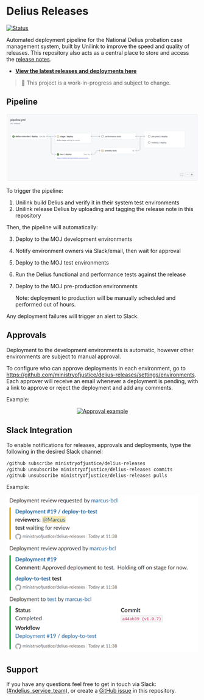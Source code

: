 # Delius Releases

[![Status](https://github.com/ministryofjustice/delius-releases/actions/workflows/pipeline.yml/badge.svg)](https://github.com/ministryofjustice/delius-releases/actions/workflows/pipeline.yml)

Automated deployment pipeline for the National Delius probation case management system, built by Unilink to improve the speed and quality of releases.
This repository also acts as a central place to store and access the [release notes](release-notes).

* **[View the latest releases and deployments here](https://github.com/ministryofjustice/delius-releases/actions/workflows/pipeline.yml)**

> :memo: This project is a work-in-progress and subject to change.

## Pipeline

![Pipeline](.docs/pipeline.png)

To trigger the pipeline:
1. Unilink build Delius and verify it in their system test environments
2. Unilink release Delius by uploading and tagging the release note in this repository

Then, the pipeline will automatically:

3. Deploy to the MOJ development environments
4. Notify environment owners via Slack/email, then wait for approval
5. Deploy to the MOJ test environments
6. Run the Delius functional and performance tests against the release
7. Deploy to the MOJ pre-production environments
   
   Note: deployment to production will be manually scheduled and performed out of hours.

Any deployment failures will trigger an alert to Slack.

## Approvals
Deployment to the development environments is automatic, however other environments are subject to manual approval.

To configure who can approve deployments in each environment, go to https://github.com/ministryofjustice/delius-releases/settings/environments.
Each approver will receive an email whenever a deployment is pending, with a link to approve or reject the deployment and add any comments.

Example:

<p align="center"><a href=".docs/approval.gif"><img src=".docs/approval.gif" width="600" alt="Approval example"/></a></p>

## Slack Integration
To enable notifications for releases, approvals and deployments, type the following in the desired Slack channel:
```
/github subscribe ministryofjustice/delius-releases
/github unsubscribe ministryofjustice/delius-releases commits
/github unsubscribe ministryofjustice/delius-releases pulls
```

Example:

<p align="center"><a href=".docs/slack.png"><img src=".docs/slack.png" width="600" alt="Slack notification example"/></a></p>

## Support
If you have any questions feel free to get in touch via Slack: ([#ndelius_service_team](https://mojdt.slack.com/archives/C6C1KGRME)), or create a [GitHub issue](https://github.com/ministryofjustice/delius-releases/issues/new) in this repository.
